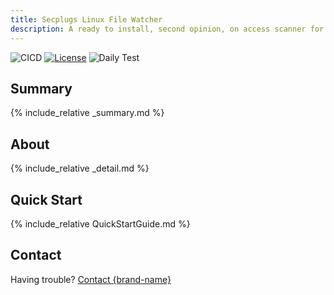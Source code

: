 ```yaml
---
title: Secplugs Linux File Watcher
description: A ready to install, second opinion, on access scanner for Linux systems.
---
```

![CICD](https://github.com/SecPlugs/Container-Plugins/workflows/CICD/badge.svg)
[![License](https://img.shields.io/badge/License-Apache%202.0-blue.svg)](https://opensource.org/licenses/Apache-2.0)
![Daily Test](https://github.com/SecPlugs/Container-Plugins/workflows/DailyTest/badge.svg)
<!-- 
Force page title 
https://stackoverflow.com/questions/49060619/use-per-page-title-with-a-jekyll-theme 
-->
<script>
    document.getElementsByTagName("h1").item(0).innerText = "{{ page.title }}";
</script>

## Summary
{% include_relative _summary.md %}

## About
{% include_relative _detail.md %}

## Quick Start
{% include_relative QuickStartGuide.md %}

## Contact
Having trouble? [Contact {brand-name} ](https://{brand-root-domain}/contacts)